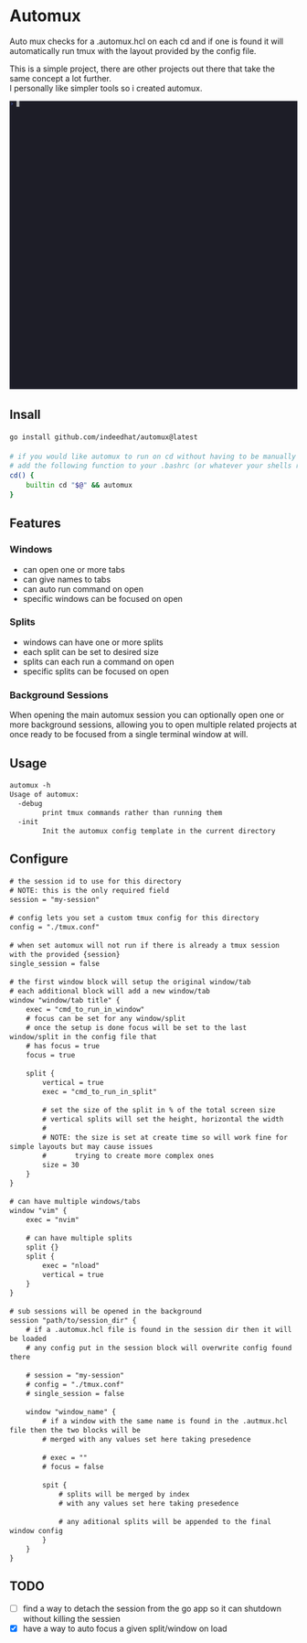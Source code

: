 # Automux
Auto mux checks for a .automux.hcl on each cd and if one is found it will automatically run tmux with the layout provided by the config file.

This is a simple project, there are other projects out there that take the same concept a lot further.  
I personally like simpler tools so i created automux.

![demo.gif](_examples/demo.gif)

## Insall
```sh
go install github.com/indeedhat/automux@latest

# if you would like automux to run on cd without having to be manually called:
# add the following function to your .bashrc (or whatever your shells rc file is)
cd() {
    builtin cd "$@" && automux 
}
```

## Features
### Windows
- can open one or more tabs
- can give names to tabs
- can auto run command on open
- specific windows can be focused on open

### Splits
- windows can have one or more splits
- each split can be set to desired size
- splits can each run a command on open
- specific splits can be focused on open

### Background Sessions
When opening the main automux session you can optionally open one or more
background sessions, allowing you to open multiple related projects at once ready to
be focused from a single terminal window at will.

## Usage
```
automux -h
Usage of automux:
  -debug
        print tmux commands rather than running them
  -init
        Init the automux config template in the current directory
```

## Configure
```hcl
# the session id to use for this directory
# NOTE: this is the only required field
session = "my-session"

# config lets you set a custom tmux config for this directory
config = "./tmux.conf"

# when set automux will not run if there is already a tmux session with the provided {session}
single_session = false 

# the first window block will setup the original window/tab
# each additional block will add a new window/tab
window "window/tab title" {
    exec = "cmd_to_run_in_window"
    # focus can be set for any window/split
    # once the setup is done focus will be set to the last window/split in the config file that 
    # has focus = true
    focus = true

    split {
        vertical = true
        exec = "cmd_to_run_in_split"

        # set the size of the split in % of the total screen size
        # vertical splits will set the height, horizontal the width
        #
        # NOTE: the size is set at create time so will work fine for simple layouts but may cause issues
        #       trying to create more complex ones
        size = 30
    }
}

# can have multiple windows/tabs
window "vim" {
    exec = "nvim"

    # can have multiple splits
    split {}
    split {
        exec = "nload"
        vertical = true
    }
}

# sub sessions will be opened in the background
session "path/to/session_dir" {
    # if a .automux.hcl file is found in the session dir then it will be loaded
    # any config put in the session block will overwrite config found there

    # session = "my-session"
    # config = "./tmux.conf"
    # single_session = false 

    window "window_name" {
        # if a window with the same name is found in the .autmux.hcl file then the two blocks will be
        # merged with any values set here taking presedence

        # exec = ""
        # focus = false

        spit {
            # splits will be merged by index
            # with any values set here taking presedence

            # any aditional splits will be appended to the final window config
        }
    }
}
```

## TODO
- [ ] find a way to detach the session from the go app so it can shutdown without killing the sessien
- [x] have a way to auto focus a given split/window on load
